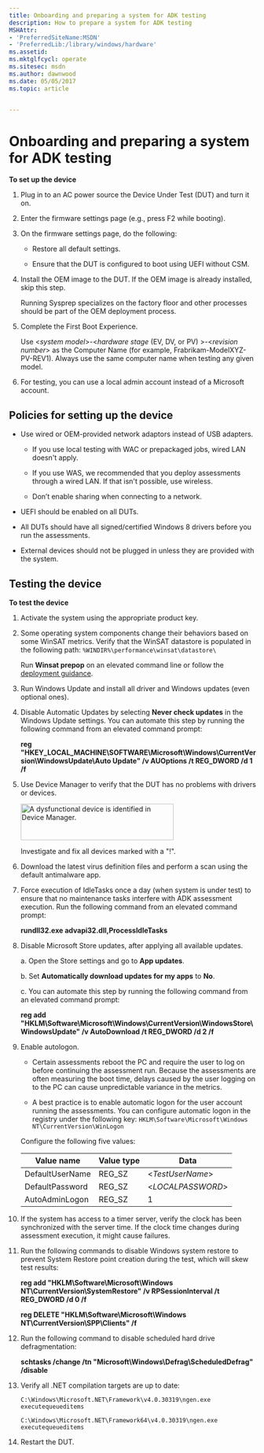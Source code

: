 ```yaml
---
title: Onboarding and preparing a system for ADK testing
description: How to prepare a system for ADK testing
MSHAttr:
- 'PreferredSiteName:MSDN'
- 'PreferredLib:/library/windows/hardware'
ms.assetid: 
ms.mktglfcycl: operate
ms.sitesec: msdn
ms.author: dawnwood
ms.date: 05/05/2017
ms.topic: article


---
```


# Onboarding and preparing a system for ADK testing

**To set up the device**

1.	Plug in to an AC power source the Device Under Test (DUT) and turn it on.

2.	Enter the firmware settings page (e.g., press F2 while booting).

3.	On the firmware settings page, do the following:

	-   Restore all default settings.

	-   Ensure that the DUT is configured to boot using UEFI without CSM.

4.	Install the OEM image to the DUT. If the OEM image is already installed, skip this step.

	Running Sysprep specializes on the factory floor and other processes should be part of the OEM deployment process.

5.	Complete the First Boot Experience.

	Use &lt;*system model*&gt;-&lt;*hardware stage* (EV, DV, or PV)	&gt;-&lt;*revision number*&gt; as the Computer Name (for example, Frabrikam-ModelXYZ-PV-REV1). Always use the same computer name when testing any given model.

6.	For testing, you can use a local admin account instead of a Microsoft account.

## Policies for setting up the device

-   Use wired or OEM-provided network adaptors instead of USB adapters.

	-   If you use local testing with WAC or prepackaged jobs, wired LAN doesn't apply.

	-   If you use WAS, we recommended that you deploy assessments through a wired LAN. If that isn't possible, use wireless.

	-   Don’t enable sharing when connecting to a network.

-   UEFI should be enabled on all DUTs.

-   All DUTs should have all signed/certified Windows 8 drivers before you run the assessments.

-   External devices should not be plugged in unless they are provided with the system.

	
## Testing the device

**To test the device**

1. Activate the system using the appropriate product key.

2. Some operating system components change their behaviors based on some WinSAT metrics. Verify that the WinSAT datastore is populated in the following path: ```%WINDIR%\performance\winsat\datastore\```

   Run **Winsat prepop** on an elevated command line or follow the [deployment guidance](https://technet.microsoft.com/en-us/library/jj573887.aspx).

3. Run Windows Update and install all driver and Windows updates (even optional ones).</p>

4. Disable Automatic Updates by selecting **Never check updates** in the Windows Update settings. You can automate this step by running the following command from an elevated command prompt:

   **reg &quot;HKEY_LOCAL_MACHINE\SOFTWARE\Microsoft\Windows\CurrentVersion\WindowsUpdate\Auto Update&quot; /v AUOptions /t REG_DWORD /d 1 /f**

5. Use Device Manager to verify that the DUT has no problems with drivers or devices.

   <img src="images/weg-device-manager-dysfunctional-device.png" width="311" height="74" alt="A dysfunctional device is identified in Device Manager."/>

   Investigate and fix all devices marked with a &quot;!&quot;.

6. Download the latest virus definition files and perform a scan using the default antimalware app.

7. Force execution of IdleTasks once a day (when system is under test) to ensure that no maintenance tasks interfere with ADK assessment execution. Run the following command from an elevated command prompt:

   **rundll32.exe advapi32.dll,ProcessIdleTasks**

8. Disable Microsoft Store updates, after applying all available updates.

   a. Open the Store settings and go to <strong>App updates</strong>.

   b. Set <strong>Automatically download updates for my apps</strong> to <strong>No</strong>.

   c. You can automate this step by running the following command from an elevated command prompt:

   **reg add &quot;HKLM\Software\Microsoft\Windows\CurrentVersion\WindowsStore\WindowsUpdate&quot; /v AutoDownload /t REG_DWORD /d 2 /f**

9. Enable autologon.

   - Certain assessments reboot the PC and require the user to log on before continuing the assessment run. Because the assessments are often measuring the boot time, delays caused by the user logging on to the PC can cause unpredictable variance in the metrics.

   - A best practice is to enable automatic logon for the user account running the assessments. You can configure automatic logon in the registry under the following key: ```HKLM\Software\Microsoft\Windows NT\CurrentVersion\WinLogon```

   Configure the following five values:

   | Value name      | Value type    | Data              |
   |-----------------|---------------|-------------------|
   | DefaultUserName | REG_SZ        | <*TestUserName*>  | 
   | DefaultPassword | REG_SZ        | <*LOCALPASSWORD*> | 
   | AutoAdminLogon  | REG_SZ        | 1                 | 

10. If the system has access to a timer server, verify the clock has been synchronized with the server time. If the clock time changes during assessment execution, it might cause failures.

11. Run the following commands to disable Windows system restore to prevent System Restore point creation during the test, which will skew test results:

    **reg add &quot;HKLM\Software\Microsoft\Windows NT\CurrentVersion\SystemRestore&quot; /v RPSessionInterval /t REG_DWORD /d 0 /f**

    **reg DELETE &quot;HKLM\Software\Microsoft\Windows NT\CurrentVersion\SPP\Clients&quot; /f**

12. Run the following command to disable scheduled hard drive defragmentation:

    **schtasks /change /tn &quot;Microsoft\Windows\Defrag\ScheduledDefrag&quot; /disable**

13. Verify all .NET compilation targets are up to date:

    ```C:\Windows\Microsoft.NET\Framework\v4.0.30319\ngen.exe executequeueditems```

    ```C:\Windows\Microsoft.NET\Framework64\v4.0.30319\ngen.exe executequeueditems```

14. Restart the DUT.



